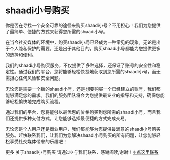# shaadi小号购买

你是否在寻找一个安全可靠的途径来购买shaadi小号？不用担心！我们为您提供了最简单、便捷的方式来获得您所需的shaadi小号。

在当今社交媒体的环境中，购买shaadi小号已经成为一种常见的现象。无论是出于个人隐私保护的需要，还是出于其他目的，购买shaadi小号都能为您提供更多的选择和便利。

我们的shaadi小号购买服务，不仅提供了多种选择，还保证了账号的安全性和稳定性。通过我们的平台，您将能够轻松快捷地获取到您所需的shaadi小号，而无需担心任何风险和安全问题。

无论您是需要一个新的shaadi小号，还是想要购买一个已经建立的账号，我们都能够满足您的需求。我们的服务团队将会为您提供最专业的指导和支持，确保您能够轻松愉快地完成购买流程。

通过我们的平台，您将能够以最优惠的价格购买到您所需的shaadi小号，而且我们还提供多种支付方式，让您能够选择最便捷的方式完成交易。

无论您是个人用户还是商业用户，我们都能够为您提供最满意的shaadi小号购买服务。赶快联系我们，让我们为您解决shaadi小号购买的所有问题，让您能够轻松享受社交媒体带来的乐趣吧！

更多 关于shaadi小号购买 请通过✈与我们联系，感谢阅读,谢谢！[✈点这里联系](https://d.k02.cc)